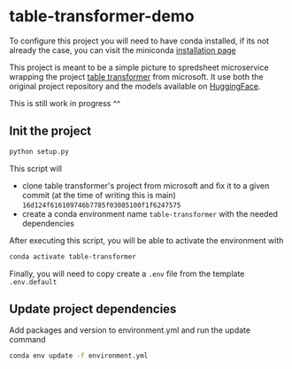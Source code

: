 # table-transformer-demo

To configure this project you will need to have conda installed, if its not already the case, you can visit the miniconda [installation page](https://docs.anaconda.com/miniconda/)

This project is meant to be a simple picture to spredsheet microservice wrapping the project [table transformer](https://github.com/microsoft/table-transformer) from microsoft. It use both the original project repository and the models available on [HuggingFace](https://huggingface.co/collections/microsoft/table-transformer-6564528e330b667bb267502e). 

This is still work in progress ^^ 

## Init the project

```bash
python setup.py
```

This script will 
- clone table transformer's project from microsoft and fix it to a given commit (at the time of writing this is main) `16d124f616109746b7785f03085100f1f6247575`
- create a conda environment name `table-transformer` with the needed dependencies

After executing this script, you will be able to activate the environment with
```bash
conda activate table-transformer
```

Finally, you will need to copy create a `.env` file from the template `.env.default` 

## Update project dependencies
Add packages and version to environment.yml and run the update command
```bash
conda env update -f environment.yml
```